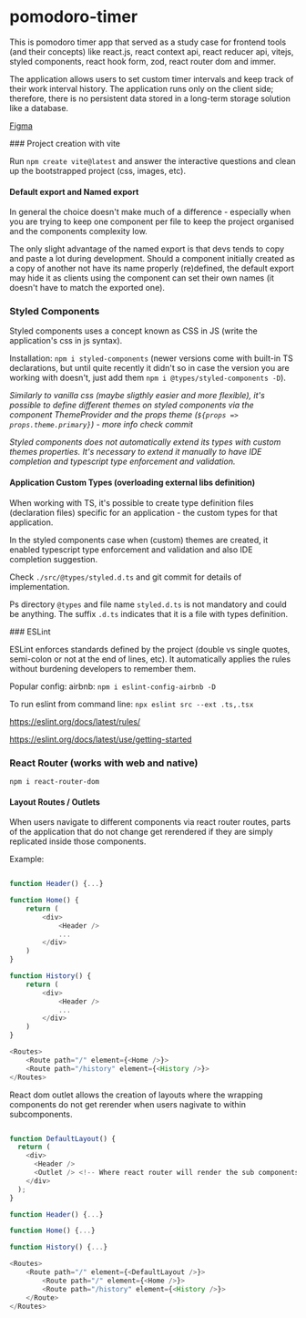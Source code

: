 # pomodoro-timer

This is pomodoro timer app that served as a study case for frontend tools (and their concepts) like react.js, react context api, react reducer api, vitejs, styled components, react hook form, zod, react router dom and immer.

The application allows users to set custom timer intervals and keep track of their work interval history. The application runs only on the client side; therefore, there is no persistent data stored in a long-term storage solution like a database.

[Figma](https://www.figma.com/file/r8dpKcu4kuFkXMmqn3BmbK/Ignite-Timer-(Community)?type=design&node-id=127-2340&mode=design&t=CkFuTL68tnawT6sc-0)


### Project creation with vite

Run `npm create vite@latest` and answer the interactive questions and clean up the bootstrapped project (css, images, etc).

#### Default export and Named export

In general the choice doesn't make much of a difference - especially when you are trying to keep one component per file to keep the project organised and the components complexity low.

The only slight advantage of the named export is that devs tends to copy and paste a lot during development. Should a component initially created as a copy of another not have its name properly (re)defined, the default export may hide it as clients using the component can set their own names (it doesn't have to match the exported one).


### Styled Components

Styled components uses a concept known as CSS in JS (write the application's css in js syntax).

Installation: `npm i styled-components` (newer versions come with built-in TS declarations, but until quite recently it didn't so in case the version you are working with doesn't, just add them `npm i @types/styled-components -D`).

_Similarly to vanilla css (maybe sligthly easier and more flexible), it's possible to define different themes on styled components via the component ThemeProvider and the props theme (`${props => props.theme.primary}`) - more info check commit_

_Styled components does not automatically extend its types with custom themes properties. It's necessary to extend it manually to have IDE completion and typescript type enforcement and validation._
 
 #### Application Custom Types (overloading external libs definition)

 When working with TS, it's possible to create type definition files (declaration files) specific for an application - the custom types for that application.

In the styled components case when (custom) themes are created, it enabled typescript type enforcement and validation and also IDE completion suggestion.

Check `./src/@types/styled.d.ts` and git commit for details of implementation.

Ps directory `@types` and file name `styled.d.ts` is not mandatory and could be anything. The suffix `.d.ts` indicates that it is a file with types definition.


### ESLint

ESLint enforces standards defined by the project (double vs single quotes, semi-colon or not at the end of lines, etc). It automatically applies the rules without burdening developers to remember them.

Popular config: airbnb: `npm i eslint-config-airbnb -D`

To run eslint from command line: `npx eslint src --ext .ts,.tsx`

https://eslint.org/docs/latest/rules/

https://eslint.org/docs/latest/use/getting-started


### React Router (works with web and native)

`npm i react-router-dom`


#### Layout Routes / Outlets

When users navigate to different components via react router routes, parts of the application that do not change get rerendered if they are simply replicated inside those components.

Example:

```javascript

function Header() {...}

function Home() {
    return (
        <div>
            <Header />
            ...
        </div>
    )
}

function History() {
    return (
        <div>
            <Header />
            ...
        </div>
    )
}

<Routes>
    <Route path="/" element={<Home />}>
    <Route path="/history" element={<History />}>
</Routes>
```

React dom outlet allows the creation of layouts where the wrapping components do not get rerender when users nagivate to within subcomponents.

```javascript

function DefaultLayout() {
  return (
    <div>
      <Header />
      <Outlet /> <!-- Where react router will render the sub components -->
    </div>
  );
}

function Header() {...}

function Home() {...}

function History() {...}

<Routes>
    <Route path="/" element={<DefaultLayout />}>
        <Route path="/" element={<Home />}>
        <Route path="/history" element={<History />}>
    </Route>
</Routes>
```

